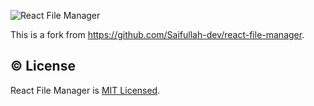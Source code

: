 ![React File Manager](https://github.com/user-attachments/assets/cad4d71d-a2fd-4064-9fce-c0c3a7cb4613)

This is a fork from https://github.com/Saifullah-dev/react-file-manager.

## ©️ License

React File Manager is [MIT Licensed](LICENSE).
